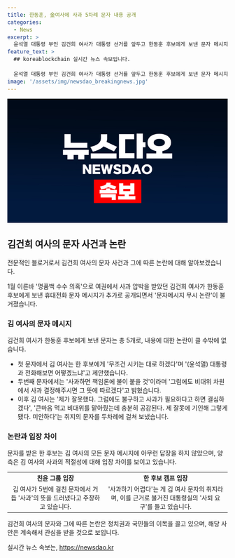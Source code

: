 ```yaml
---
title: 한동훈, 金여사에 사과 5차례 문자 내용 공개
categories:
  - News
excerpt: >
  윤석열 대통령 부인 김건희 여사가 대통령 선거를 앞두고 한동훈 후보에게 보낸 문자 메시지가 공개되며 사과 논란이 불거지고 있다. 김 여사는 휴대전화 문자를 통해 한 후보에게 사과를 요청했지만, 한 후보는 답장을 하지 않았다. 친윤 그룹은 김 여사가 사과를 드러냈다고 주장하고 있지만, 한 후보측은 김 여사의 사과를 받아들일 수 없다는 입장이다. 이에 대한 논란은 선거 결과에 영향을 미칠 수 있다는 관측도 나오고 있다.
feature_text: >
  ## koreablockchain 실시간 뉴스 속보입니다.

  윤석열 대통령 부인 김건희 여사가 대통령 선거를 앞두고 한동훈 후보에게 보낸 문자 메시지가 공개되며 사과 논란이 불거지고 있다. 김 여사는 휴대전화 문자를 통해 한 후보에게 사과를 요청했지만, 한 후보는 답장을 하지 않았다. 친윤 그룹은 김 여사가 사과를 드러냈다고 주장하고 있지만, 한 후보측은 김 여사의 사과를 받아들일 수 없다는 입장이다. 이에 대한 논란은 선거 결과에 영향을 미칠 수 있다는 관측도 나오고 있다.
image: '/assets/img/newsdao_breakingnews.jpg'
---
```


<p><img src="/assets/img/newsdao_breakingnews.jpg" alt="koreablockchain 속보" /></p>

<h2 data-ke-size="size26">김건희 여사의 문자 사건과 논란</h2>

<p>전문적인 블로거로서 김건희 여사의 문자 사건과 그에 따른 논란에 대해 알아보겠습니다.</p>

<p data-ke-size="size16">1월 이른바 '명품백 수수 의혹'으로 여권에서 사과 압박을 받았던 김건희 여사가 한동훈 후보에게 보낸 휴대전화 문자 메시지가 추가로 공개되면서 '문자메시지 무시 논란'이 불거졌습니다.</p>

<h3>김 여사의 문자 메시지</h3>

<p>김건희 여사가 한동훈 후보에게 보낸 문자는 총 5개로, 내용에 대한 논란이 클 수밖에 없습니다.</p>

<ul>
<li>첫 문자에서 김 여사는 한 후보에게 '무조건 시키는 대로 하겠다'며 '(윤석열) 대통령과 전화해보면 어떻겠느냐'고 제안했습니다.</li>
<li>두번째 문자에서는 '사과하면 책임론에 불이 붙을 것'이라며 '그럼에도 비대위 차원에서 사과 결정해주시면 그 뜻에 따르겠다'고 밝혔습니다.</li>
<li>이후 김 여사는 '제가 잘못했다. 그럼에도 불구하고 사과가 필요하다고 하면 결심하겠다', '큰마음 먹고 비대위를 맡아줬는데 충분히 공감된다. 제 잘못에 기인해 그렇게 됐다. 미안하다'는 취지의 문자를 두차례에 걸쳐 보냈습니다.</li>
</ul>

<h3>논란과 입장 차이</h3>

<p>문자를 받은 한 후보는 김 여사의 모든 문자 메시지에 아무런 답장을 하지 않았으며, 양측은 김 여사의 사과의 적절성에 대해 입장 차이를 보이고 있습니다.</p>

<table>
<tr>
<td style="text-align: center; height: 17px;"><b>친윤 그룹 입장</b></td>
<td style="text-align: center; height: 17px;"><b>한 후보 캠프 입장</b></td>
</tr>
<tr>
<td style="text-align: center; height: 17px;">김 여사가 5번에 걸친 문자에서 거듭 '사과'의 뜻을 드러냈다고 주장하고 있습니다.</td>
<td style="text-align: center; height: 17px;">'사과하기 어렵다'는 게 김 여사 문자의 취지라며, 이를 근거로 불거진 대통령실의 '사퇴 요구'를 들고 있습니다.</td>
</tr>
</table>

<p>김건희 여사의 문자와 그에 따른 논란은 정치권과 국민들의 이목을 끌고 있으며, 해당 사안은 계속해서 관심을 받을 것으로 보입니다.</p>
실시간 뉴스 속보는, <a href="https://newsdao.kr" rel="dofollow">https://newsdao.kr</a>


